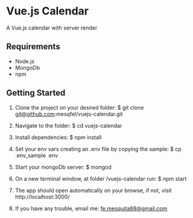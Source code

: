 # Vue.js Calendar

A Vue.js calendar with server render

## Requirements
* Node.js
* MongoDb
* npm

## Getting Started

1. Clone the project on your desired folder: $ git clone git@github.com:mesqfel/vuejs-calendar.git

2. Navigate to the folder: $ cd vuejs-calendar

3. Install dependencies: $ npm install

4. Set your env vars creating an .env file by copying the sample: $ cp .env_sample .env

5. Start your mongoDb server: $ mongod

6. On a new terminal window, at folder /vuejs-calendar run: $ npm start

7. The app should open automatically on your browse, if not, visit http://localhost:3000/

8. If you have any trouble, email me: fe.mesquita88@gmail.com
